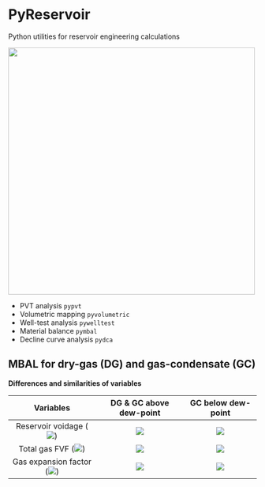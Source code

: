 # PyReservoir
Python utilities for reservoir engineering calculations

<div>
<img src="https://user-images.githubusercontent.com/51282928/85827088-bb6f1300-b7af-11ea-9a1f-eed08adddaff.png" width="500"/>
</div>

* PVT analysis `pypvt`
* Volumetric mapping `pyvolumetric`
* Well-test analysis `pywelltest`
* Material balance `pymbal`
* Decline curve analysis `pydca`

## MBAL for dry-gas (DG) and gas-condensate (GC)

**Differences and similarities of variables**

|**Variables**|**DG** & **GC above dew-point**|**GC below dew-point**|
|:--:|:--:|:--:|
|Reservoir voidage (<img src="https://render.githubusercontent.com/render/math?math=F">)|<img src="https://render.githubusercontent.com/render/math?math=F=G_pB_g">|<img src="https://render.githubusercontent.com/render/math?math=F=N_p(\frac{B_o-R_sB_g}{1-R_vR_s})+(G_p-G_i)(\frac{B_g-R_vB_o}{1-R_vR_s})">|
|Total gas FVF (<img src="https://render.githubusercontent.com/render/math?math=B_{tg}">)|<img src="https://render.githubusercontent.com/render/math?math=B_{tg}=B_g">|<img src="https://render.githubusercontent.com/render/math?math=B_{tg}=\frac{B_g(1-R_vR_{vi})+(R_{vi}-R_v)B_o}{1-R_vR_s}">|
|Gas expansion factor (<img src="https://render.githubusercontent.com/render/math?math=E_g">)|<img src="https://render.githubusercontent.com/render/math?math=E_g=B_{tg}-B_{gi}">|<img src="https://render.githubusercontent.com/render/math?math=E_g=B_{tg}-B_{gi}">|
